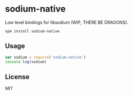 # sodium-native

Low level bindings for libsodium (WIP, THERE BE DRAGONS).

```
npm install sodium-native
```

## Usage

``` js
var sodium = require('sodium-native')
console.log(sodium)
```

## License

MIT
